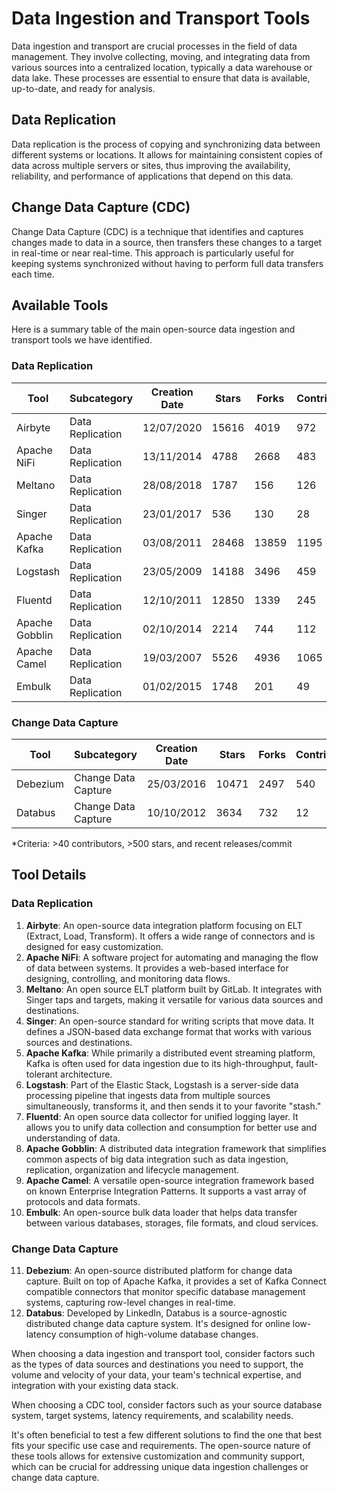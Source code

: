 # Data Ingestion and Transport Tools

Data ingestion and transport are crucial processes in the field of data management. They involve collecting, moving, and integrating data from various sources into a centralized location, typically a data warehouse or data lake. These processes are essential to ensure that data is available, up-to-date, and ready for analysis.

## Data Replication

Data replication is the process of copying and synchronizing data between different systems or locations. It allows for maintaining consistent copies of data across multiple servers or sites, thus improving the availability, reliability, and performance of applications that depend on this data.

## Change Data Capture (CDC)

Change Data Capture (CDC) is a technique that identifies and captures changes made to data in a source, then transfers these changes to a target in real-time or near real-time. This approach is particularly useful for keeping systems synchronized without having to perform full data transfers each time.

## Available Tools

Here is a summary table of the main open-source data ingestion and transport tools we have identified.

### Data Replication

| Tool | Subcategory | Creation Date | Stars | Forks | Contributors | Last Release | Latest Commit | Meets Criteria* | Link |
|------|-------------|---------------|-------|-------|--------------|--------------|---------------|-----------------|------|
| Airbyte | Data Replication | 12/07/2020 | 15616 | 4019 | 972 | 24/09/2024 | 25/09/2024 | Yes | https://github.com/airbytehq/airbyte |
| Apache NiFi | Data Replication | 13/11/2014 | 4788 | 2668 | 483 | N/A | 26/09/2024 | Yes | https://github.com/apache/nifi |
| Meltano | Data Replication | 28/08/2018 | 1787 | 156 | 126 | 25/09/2024 | 25/09/2024 | Yes | https://github.com/meltano/meltano |
| Singer | Data Replication | 23/01/2017 | 536 | 130 | 28 | N/A | 03/09/2024 | Yes (all tap) | https://github.com/singer-io/singer-python |
| Apache Kafka | Data Replication | 03/08/2011 | 28468 | 13859 | 1195 | N/A | 26/09/2024 | Yes | https://github.com/apache/kafka |
| Logstash | Data Replication | 23/05/2009 | 14188 | 3496 | 459 | 10/09/2024 | 25/09/2024 | Yes | https://github.com/elastic/logstash |
| Fluentd | Data Replication | 12/10/2011 | 12850 | 1339 | 245 | 20/08/2024 | 26/09/2024 | Yes | https://github.com/fluent/fluentd |
| Apache Gobblin | Data Replication | 02/10/2014 | 2214 | 744 | 112 | 20/07/2017 | 19/09/2024 | No | https://github.com/apache/gobblin |
| Apache Camel | Data Replication | 19/03/2007 | 5526 | 4936 | 1065 | N/A | 26/09/2024 | Yes | https://github.com/apache/camel |
| Embulk | Data Replication | 01/02/2015 | 1748 | 201 | 49 | 17/09/2024 | 24/09/2024 | Yes | https://github.com/embulk/embulk |

### Change Data Capture

| Tool | Subcategory | Creation Date | Stars | Forks | Contributors | Last Release | Latest Commit | Meets Criteria* | Link |
|------|-------------|---------------|-------|-------|--------------|--------------|---------------|-----------------|------|
| Debezium | Change Data Capture | 25/03/2016 | 10471 | 2497 | 540 | N/A | 25/09/2024 | Yes | https://github.com/debezium/debezium |
| Databus | Change Data Capture | 10/10/2012 | 3634 | 732 | 12 | N/A | 07/05/2020 | No | https://github.com/linkedin/databus |

*Criteria: >40 contributors, >500 stars, and recent releases/commit

## Tool Details

### Data Replication

1. **Airbyte**: An open-source data integration platform focusing on ELT (Extract, Load, Transform). It offers a wide range of connectors and is designed for easy customization.
2. **Apache NiFi**: A software project for automating and managing the flow of data between systems. It provides a web-based interface for designing, controlling, and monitoring data flows.
3. **Meltano**: An open source ELT platform built by GitLab. It integrates with Singer taps and targets, making it versatile for various data sources and destinations.
4. **Singer**: An open-source standard for writing scripts that move data. It defines a JSON-based data exchange format that works with various sources and destinations.
5. **Apache Kafka**: While primarily a distributed event streaming platform, Kafka is often used for data ingestion due to its high-throughput, fault-tolerant architecture.
6. **Logstash**: Part of the Elastic Stack, Logstash is a server-side data processing pipeline that ingests data from multiple sources simultaneously, transforms it, and then sends it to your favorite "stash."
7. **Fluentd**: An open source data collector for unified logging layer. It allows you to unify data collection and consumption for better use and understanding of data.
8. **Apache Gobblin**: A distributed data integration framework that simplifies common aspects of big data integration such as data ingestion, replication, organization and lifecycle management.
9. **Apache Camel**: A versatile open-source integration framework based on known Enterprise Integration Patterns. It supports a vast array of protocols and data formats.
10. **Embulk**: An open-source bulk data loader that helps data transfer between various databases, storages, file formats, and cloud services.

### Change Data Capture

11. **Debezium**: An open-source distributed platform for change data capture. Built on top of Apache Kafka, it provides a set of Kafka Connect compatible connectors that monitor specific database management systems, capturing row-level changes in real-time.
12. **Databus**: Developed by LinkedIn, Databus is a source-agnostic distributed change data capture system. It's designed for online low-latency consumption of high-volume database changes.

When choosing a data ingestion and transport tool, consider factors such as the types of data sources and destinations you need to support, the volume and velocity of your data, your team's technical expertise, and integration with your existing data stack.

When choosing a CDC tool, consider factors such as your source database system, target systems, latency requirements, and scalability needs.

It's often beneficial to test a few different solutions to find the one that best fits your specific use case and requirements. The open-source nature of these tools allows for extensive customization and community support, which can be crucial for addressing unique data ingestion challenges or change data capture.